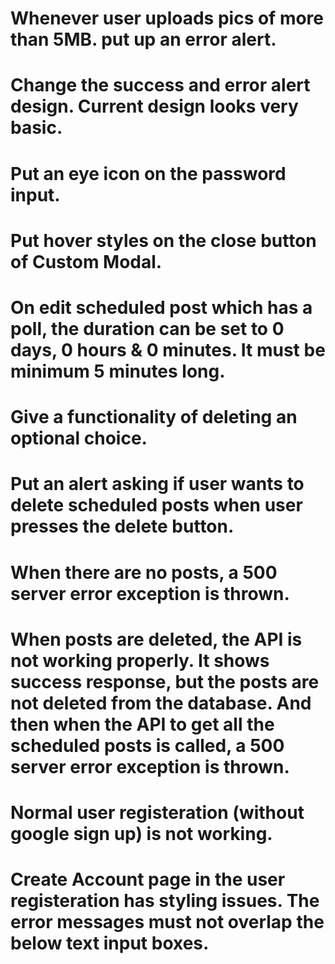 # Whenever user uploads pics of more than 5MB. put up an error alert.
# Change the success and error alert design. Current design looks very basic.
# Put an eye icon on the password input.
# Put hover styles on the close button of Custom Modal.
# On edit scheduled post which has a poll, the duration can be set to 0 days, 0 hours & 0 minutes. It must be minimum 5 minutes long.
# Give a functionality of deleting an optional choice.
# Put an alert asking if user wants to delete scheduled posts when user presses the delete button.
# When there are no posts, a 500 server error exception is thrown.
# When posts are deleted, the API is not working properly. It shows success response, but the posts are not deleted from the database. And then when the API to get all the scheduled posts is called, a 500 server error exception is thrown.
# Normal user registeration (without google sign up) is not working.
# Create Account page in the user registeration has styling issues. The error messages must not overlap the below text input boxes.